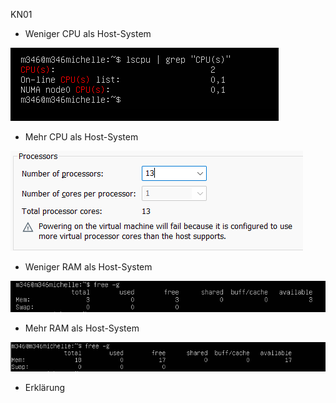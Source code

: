 KN01
- Weniger CPU als Host-System

![imageOfWenigerCPU](screenshots/KN01/wenigerCPU.png)
- Mehr  CPU als Host-System

![imageOfWenigerCPU](screenshots/KN01/mehrCPU.png)
- Weniger RAM als Host-System

![imageOfWenigerCPU](screenshots/KN01/wenigerRAM.png)
- Mehr  RAM als Host-System

![imageOfWenigerCPU](screenshots/KN01/mehrRAM.png)
- Erklärung
